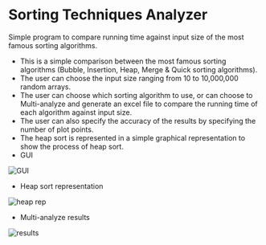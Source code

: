 # Sorting Techniques Analyzer
Simple program to compare running time against input size of the most famous sorting algorithms.
- This is a simple comparison between the most famous sorting algorithms (Bubble, Insertion, Heap, Merge & Quick sorting algorithms).
- The user can choose the input size ranging from 10 to 10,000,000 random arrays. 
- The user can choose which sorting algorithm to use, or can choose to Multi-analyze and generate an excel file to compare the running time of each algorithm against input size.
- The user can also specify the accuracy of the results by specifying the number of plot points.  
- The heap sort is represented in a simple graphical representation to show the process of heap sort.
- GUI

![GUI](https://user-images.githubusercontent.com/56052684/90145042-d4438000-dd7f-11ea-9f44-0f306c2595e4.PNG)

- Heap sort representation

![heap rep](https://user-images.githubusercontent.com/56052684/90145051-d6a5da00-dd7f-11ea-86db-27f87e785a97.PNG)

- Multi-analyze results

![results](https://user-images.githubusercontent.com/56052684/90145064-d86f9d80-dd7f-11ea-8642-3418c5331d1c.PNG)

